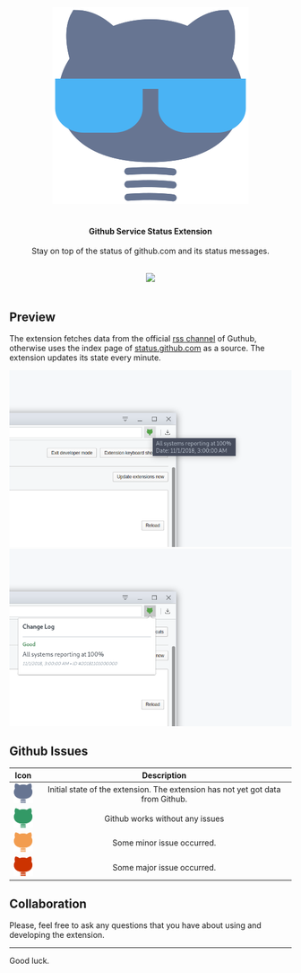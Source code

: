 <div align="center">
	<img width="350" height="350" src=".media/logo.png" alt="Github Service Status">
	<br>
	<br>
	<h4>Github Service Status Extension</h4>
	<p>
		Stay on top of the status of github.com and its status messages.
	</p>
	<br>
  <a href="https://chrome.google.com/webstore/detail/githubcom-service-status/deljhiibgbhiilpbljbchaoclammdjgn">
    <img src="https://developer.chrome.com/webstore/images/ChromeWebStore_BadgeWBorder_v2_340x96.png" />
  </a>
	
</div>
<br>

## Preview
The extension fetches data from the official [rss channel](https://status.github.com/messages.rss) of Guthub,
otherwise uses the index page of [status.github.com](https://status.github.com/messages) as a source. The extension updates its state every minute.

![](.media/preview_1.png)
![](.media/preview_2.png)

## Github Issues

|Icon| Description|
|---|:---:|
|![](.media/s_init.png)| Initial state of the extension. The extension has not yet got data from Github.
|![](.media/s_good.png)| Github works without any issues
|![](.media/s_minor.png)| Some minor issue occurred.
|![](.media/s_major.png)| Some major issue occurred.


## Collaboration

Please, feel free to ask any questions that you have about using and developing the extension.

---
Good luck.





